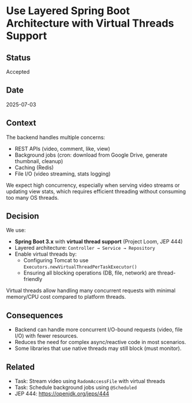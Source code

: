 # Use Layered Spring Boot Architecture with Virtual Threads Support

## Status
Accepted

## Date
2025-07-03

## Context
The backend handles multiple concerns:
- REST APIs (video, comment, like, view)
- Background jobs (cron: download from Google Drive, generate thumbnail, cleanup)
- Caching (Redis)
- File I/O (video streaming, stats logging)

We expect high concurrency, especially when serving video streams or updating view stats, which requires efficient threading without consuming too many OS threads.

## Decision
We use:
- **Spring Boot 3.x** with **virtual thread support** (Project Loom, JEP 444)
- Layered architecture: `Controller → Service → Repository`
- Enable virtual threads by:
    - Configuring Tomcat to use `Executors.newVirtualThreadPerTaskExecutor()`
    - Ensuring all blocking operations (DB, file, network) are thread-friendly

Virtual threads allow handling many concurrent requests with minimal memory/CPU cost compared to platform threads.

## Consequences
- Backend can handle more concurrent I/O-bound requests (video, file I/O) with fewer resources.
- Reduces the need for complex async/reactive code in most scenarios.
- Some libraries that use native threads may still block (must monitor).

## Related
- Task: Stream video using `RadomAccessFile` with virtual threads
- Task: Schedule background jobs using `@Scheduled`
- JEP 444: https://openjdk.org/jeps/444

